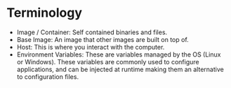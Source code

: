 # Terminology

* Image / Container: Self contained binaries and files.
* Base Image: An image that other images are built on top of. 
* Host: This is where you interact with the computer.
* Environment Variables: These are variables managed by the OS \(Linux or Windows\). These variables are commonly used to configure applications, and can be injected at runtime making them an alternative to configuration files.

